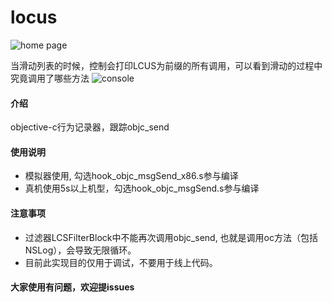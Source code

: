 # locus

![home page](https://images.gitee.com/uploads/images/2019/0101/174701_5bd8e5e2_1941860.png "在这里输入图片标题")

当滑动列表的时候，控制会打印LCUS为前缀的所有调用，可以看到滑动的过程中究竟调用了哪些方法
![console](https://images.gitee.com/uploads/images/2019/0101/174841_4d296b8d_1941860.png "在这里输入图片标题")

#### 介绍
objective-c行为记录器，跟踪objc_send


#### 使用说明

* 模拟器使用, 勾选hook_objc_msgSend_x86.s参与编译
* 真机使用5s以上机型，勾选hook_objc_msgSend.s参与编译


#### 注意事项

* 过滤器LCSFilterBlock中不能再次调用objc_send, 也就是调用oc方法（包括NSLog），会导致无限循环。
* 目前此实现目的仅用于调试，不要用于线上代码。
#### 大家使用有问题，欢迎提issues
